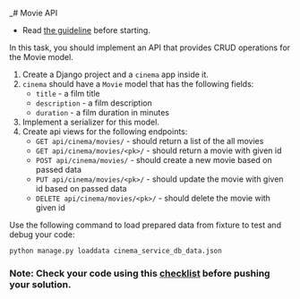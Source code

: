 _# Movie API

- Read [the guideline](https://github.com/mate-academy/py-task-guideline/blob/main/README.md) before starting.

In this task, you should implement an API that provides CRUD operations for the Movie model.

1. Create a Django project and a `cinema` app inside it.
2. `cinema` should have a `Movie` model that has the following fields:
    * `title` - a film title
    * `description` - a film description
    * `duration` - a film duration in minutes
3. Implement a serializer for this model.
4. Create api views for the following endpoints:
    * `GET api/cinema/movies/` - should return a list of the all movies
    * `GET api/cinema/movies/<pk>/` - should return a movie with given id 
    * `POST api/cinema/movies/` - should create a new movie based on passed data
    * `PUT api/cinema/movies/<pk>/` - should update the movie with given id based on passed data
    * `DELETE api/cinema/movies/<pk>/` - should delete the movie with given id

Use the following command to load prepared data from fixture to test and debug your code:

  `python manage.py loaddata cinema_serviсe_db_data.json`


### Note: Check your code using this [checklist](checklist.md) before pushing your solution.